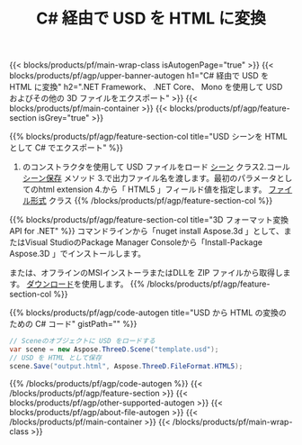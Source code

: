 ﻿---
title: C# 経由で USD を HTML に変換 
description: .NET API を使用して USD およびその他の 3D ファイルを変換します
url: /ja/net/conversion/usd-to-html/
family: 3d
platformtag: net
feature: conversion
informat: USD
outformat: HTML
otherformats: PLY PDF RVM JT ASE DXF DAE FBX 
---
{{< blocks/products/pf/main-wrap-class isAutogenPage="true" >}}
{{< blocks/products/pf/agp/upper-banner-autogen h1="C# 経由で USD を HTML に変換" h2=".NET Framework、 .NET Core、 Mono を使用して USD およびその他の 3D ファイルをエクスポート" >}}
{{< blocks/products/pf/main-container >}}
{{< blocks/products/pf/agp/feature-section isGrey="true" >}}

{{% blocks/products/pf/agp/feature-section-col title="USD シーンを HTML として C# でエクスポート" %}}
1. のコンストラクタを使用して USD ファイルをロード [シーン](https://apireference.aspose.com/3d/net/aspose.threed/scene) クラス2.コール [シーン保存](https://apireference.aspose.com/3d/net/aspose.threed/scene/methods/save/index) メソッド
3.で出力ファイル名を渡します。最初のパラメータとしてのhtml extension
4.から「 HTML5 」フィールド値を指定します。 [ファイル形式](https://apireference.aspose.com/3d/net/aspose.threed/fileformat/fields/index) クラス
{{% /blocks/products/pf/agp/feature-section-col %}}

{{% blocks/products/pf/agp/feature-section-col title="3D フォーマット変換 API for .NET" %}}
コマンドラインから「nuget install Aspose.3d 」として、またはVisual StudioのPackage Manager Consoleから「Install-Package Aspose.3D 」でインストールします。

または、オフラインのMSIインストーラまたはDLLを ZIP ファイルから取得します。 [ダウンロード](https://downloads.aspose.com/3d/net)を使用します。
{{% /blocks/products/pf/agp/feature-section-col %}}

{{% blocks/products/pf/agp/code-autogen title="USD から HTML の変換のための C# コード" gistPath="" %}}
```cs
// Sceneのオブジェクトに USD をロードする 
var scene = new Aspose.ThreeD.Scene("template.usd");
// USD を HTML として保存 
scene.Save("output.html", Aspose.ThreeD.FileFormat.HTML5);

```
{{% /blocks/products/pf/agp/code-autogen %}}
{{< /blocks/products/pf/agp/feature-section >}}
{{< blocks/products/pf/agp/other-supported-autogen >}}
{{< blocks/products/pf/agp/about-file-autogen >}}
{{< /blocks/products/pf/main-container >}}
{{< /blocks/products/pf/main-wrap-class >}}